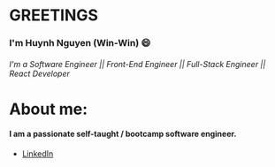 # GREETINGS
### I'm Huynh Nguyen (Win-Win) 😄
###### I'm a Software Engineer || Front-End Engineer || Full-Stack Engineer || React Developer


# About me:
#### I am a passionate self-taught / bootcamp software engineer. 


* [LinkedIn](https://www.linkedin.com/in/huynhtnguyen/ "Huynh's LinkedIn Profile")

<!-- - 🔭 I’m currently working on 
- 🌱 I’m currently learning Python
- 👯 I’m looking to collaborate on React/Python
- 🤔 I’m looking for help with 
- 💬 Ask me about ...
- 📫 How to reach me: ...
- 😄 Pronouns: ...
- ⚡ Fun fact: ...
 -->
